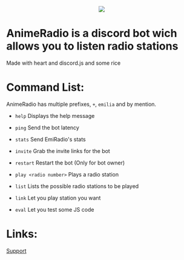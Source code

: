 <p align="center">
  <img src="https://cdn.discordapp.com/attachments/804065774636499006/809495624901984346/thumb-1920-695678.png" />
</p>

# AnimeRadio is a discord bot wich allows you to listen radio stations
Made with heart and discord.js and some rice

# Command List:
AnimeRadio has multiple prefixes, `+`, `emilia` and by mention.

* `help`
Displays the help message

* `ping`
Send the bot latency

* `stats`
Send EmiRadio's stats

* `invite`
Grab the invite links for the bot

* `restart`
Restart the bot (Only for bot owner)

* `play <radio number>`
Plays a radio station

* `list`
Lists the possible radio stations to be played

* `link`
Let you play station you want

* `eval`
Let you test some JS code


# Links:
[Support](https://discord.gg/TCk7CRHxjZ)
